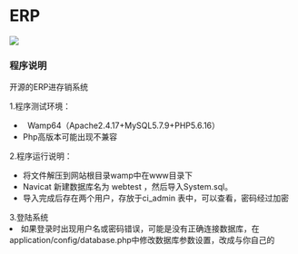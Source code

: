 # ERP
![](https://img.shields.io/badge/language-php-orange.svg)
### 程序说明
开源的ERP进存销系统
<div>1.程序测试环境：</div><div><ul><li>&nbsp; Wamp64（Apache2.4.17+MySQL5.7.9+PHP5.6.16）</li><li>Php高版本可能出现不兼容</li></ul></div><div>2.程序运行说明：</div><div><ul><li>将文件解压到网站根目录wamp中在www目录下</li><li>Navicat 新建数据库名为 webtest ，然后导入System.sql。</li><li>导入完成后存在两个用户，存放于ci_admin 表中，可以查看，密码经过加密</li></ul></div><div>3.登陆系统<br><li>如果登录时出现用户名或密码错误，可能是没有正确连接数据库，在application/config/database.php中修改数据库参数设置，改成与你自己的</li></div>
